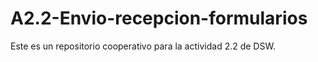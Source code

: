 # A2.2-Envio-recepcion-formularios
Este es un repositorio cooperativo para la actividad 2.2 de DSW.
